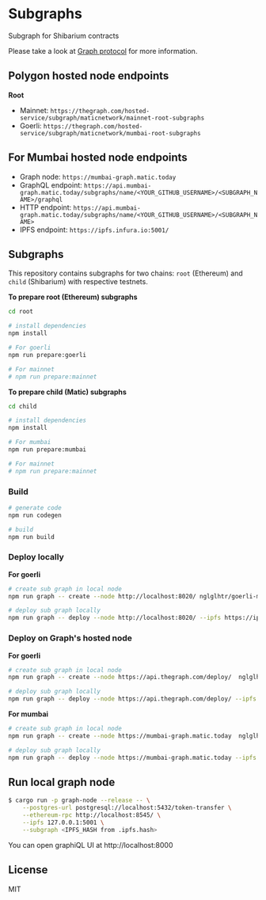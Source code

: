 # Subgraphs
Subgraph for Shibarium contracts

Please take a look at [Graph protocol](https://github.com/graphprotocol/graph-node) for more information.

## Polygon hosted node endpoints

**Root**
- Mainnet: `https://thegraph.com/hosted-service/subgraph/maticnetwork/mainnet-root-subgraphs`
- Goerli: `https://thegraph.com/hosted-service/subgraph/maticnetwork/mumbai-root-subgraphs`

## For Mumbai hosted node endpoints
- Graph node: `https://mumbai-graph.matic.today`
- GraphQL endpoint: `https://api.mumbai-graph.matic.today/subgraphs/name/<YOUR_GITHUB_USERNAME>/<SUBGRAPH_NAME>/graphql`
- HTTP endpoint: `https://api.mumbai-graph.matic.today/subgraphs/name/<YOUR_GITHUB_USERNAME>/<SUBGRAPH_NAME>`
- IPFS endpoint: `https://ipfs.infura.io:5001/`

## Subgraphs

This repository contains subgraphs for two chains: `root` (Ethereum) and `child` (Shibarium) with respective testnets. 

**To prepare root (Ethereum) subgraphs**

```bash
cd root

# install dependencies
npm install

# For goerli
npm run prepare:goerli

# For mainnet
# npm run prepare:mainnet
```

**To prepare child (Matic) subgraphs**

```bash
cd child

# install dependencies
npm install

# For mumbai
npm run prepare:mumbai

# For mainnet
# npm run prepare:mainnet
```

### Build

```bash
# generate code
npm run codegen

# build
npm run build
```

### Deploy locally

**For goerli**

```bash
# create sub graph in local node
npm run graph -- create --node http://localhost:8020/ nglglhtr/goerli-matic-subgraph

# deploy sub graph locally
npm run graph -- deploy --node http://localhost:8020/ --ipfs https://ipfs.infura.io:5001/ nglglhtr/goerli-matic-subgraph 
```

### Deploy on Graph's hosted node

**For goerli**

```bash
# create sub graph in local node
npm run graph -- create --node https://api.thegraph.com/deploy/  nglglhtr/goerli-matic-subgraph

# deploy sub graph locally
npm run graph -- deploy --node https://api.thegraph.com/deploy/ --ipfs https://api.thegraph.com/ipfs/ nglglhtr/goerli-matic-subgraph 
```

**For mumbai**

```bash
# create sub graph in local node
npm run graph -- create --node https://mumbai-graph.matic.today  nglglhtr/mumbai-matic-subgraph

# deploy sub graph locally
npm run graph -- deploy --node https://mumbai-graph.matic.today --ipfs https://ipfs.infura.io:5001/ nglglhtr/mumbai-matic-subgraph
```

## Run local graph node

```bash
$ cargo run -p graph-node --release -- \
    --postgres-url postgresql://localhost:5432/token-transfer \
    --ethereum-rpc http://localhost:8545/ \
    --ipfs 127.0.0.1:5001 \
    --subgraph <IPFS_HASH from .ipfs.hash>
```

You can open graphiQL UI at http://localhost:8000

## License

MIT
